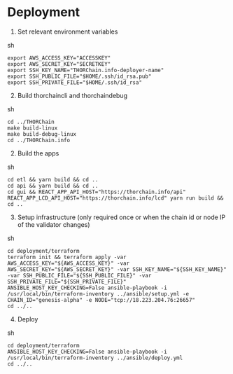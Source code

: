 # Deployment

1. Set relevant environment variables

sh
```
export AWS_ACCESS_KEY="ACCESSKEY"
export AWS_SECRET_KEY="SECRETKEY"
export SSH_KEY_NAME="THORChain.info-deployer-name"
export SSH_PUBLIC_FILE="$HOME/.ssh/id_rsa.pub"
export SSH_PRIVATE_FILE="$HOME/.ssh/id_rsa"
```

2. Build thorchaincli and thorchaindebug

sh
```
cd ../THORChain
make build-linux
make build-debug-linux
cd ../THORChain.info
```

2. Build the apps

sh
```
cd etl && yarn build && cd ..
cd api && yarn build && cd ..
cd gui && REACT_APP_API_HOST="https://thorchain.info/api" REACT_APP_LCD_API_HOST="https://thorchain.info/lcd" yarn run build && cd ..
```

3. Setup infrastructure (only required once or when the chain id or node IP of the validator changes)

sh
```
cd deployment/terraform
terraform init && terraform apply -var AWS_ACCESS_KEY="${AWS_ACCESS_KEY}" -var AWS_SECRET_KEY="${AWS_SECRET_KEY}" -var SSH_KEY_NAME="${SSH_KEY_NAME}" -var SSH_PUBLIC_FILE="${SSH_PUBLIC_FILE}" -var SSH_PRIVATE_FILE="${SSH_PRIVATE_FILE}"
ANSIBLE_HOST_KEY_CHECKING=False ansible-playbook -i /usr/local/bin/terraform-inventory ../ansible/setup.yml -e CHAIN_ID="genesis-alpha" -e NODE="tcp://18.223.204.76:26657"
cd ../..
```

4. Deploy

sh
```
cd deployment/terraform
ANSIBLE_HOST_KEY_CHECKING=False ansible-playbook -i /usr/local/bin/terraform-inventory ../ansible/deploy.yml
cd ../..
```
